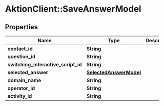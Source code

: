 # AktionClient::SaveAnswerModel

## Properties
Name | Type | Description | Notes
------------ | ------------- | ------------- | -------------
**contact_id** | **String** |  | [optional] 
**question_id** | **String** |  | [optional] 
**switching_interactive_script_id** | **String** |  | [optional] 
**selected_answer** | [**SelectedAnswerModel**](SelectedAnswerModel.md) |  | [optional] 
**domain_name** | **String** |  | [optional] 
**operator_id** | **String** |  | [optional] 
**activity_id** | **String** |  | [optional] 


